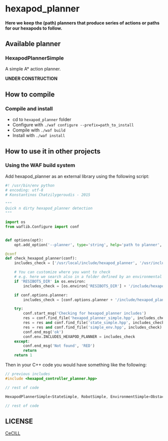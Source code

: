 # hexapod_planner

#### Here we keep the (path) planners that produce series of actions or paths for our hexapods to follow.

## Available planner

### HexapodPlannerSimple

A simple A* action planner.

**UNDER CONSTRUCTION**

## How to compile

### Compile and install

- cd to `hexapod_planner` folder
- Configure with `./waf configure --prefix=path_to_install`
- Compile with `./waf build`
- Install with `./waf install`

## How to use it in other projects

### Using the WAF build system

Add hexapod_planner as an external library using the following script:

```python
#! /usr/bin/env python
# encoding: utf-8
# Konstantinos Chatzilygeroudis - 2015

"""
Quick n dirty hexapod_planner detection
"""

import os
from waflib.Configure import conf


def options(opt):
	opt.add_option('--planner', type='string', help='path to planner', dest='planner')

@conf
def check_hexapod_planner(conf):
	includes_check = ['/usr/local/include/hexapod_planner', '/usr/include/hexapod_planner']

	# You can customize where you want to check
	# e.g. here we search also in a folder defined by an environmental variable
	if 'RESIBOTS_DIR' in os.environ:
		includes_check = [os.environ['RESIBOTS_DIR'] + '/include/hexapod_planner'] + includes_check

	if conf.options.planner:
		includes_check = [conf.options.planner + '/include/hexapod_planner']

	try:
		conf.start_msg('Checking for hexapod_planner includes')
		res = conf.find_file('hexapod_planner_simple.hpp', includes_check)
		res = res and conf.find_file('state_simple.hpp', includes_check)
		res = res and conf.find_file('simple_env.hpp', includes_check)
		conf.end_msg('ok')
		conf.env.INCLUDES_HEXAPOD_PLANNER = includes_check
	except:
		conf.end_msg('Not found', 'RED')
		return
	return 1
```

Then in your C++ code you would have something like the following:

```cpp
// previous includes
#include <hexapod_controller_planner.hpp>

// rest of code

HexapodPlannerSimple<StateSimple, RobotSimple, EnvironmentSimple<ObstacleSimple>> planner(actions, goal, env);

// rest of code
```


## LICENSE

[CeCILL]

[CeCILL]: http://www.cecill.info/index.en.html
